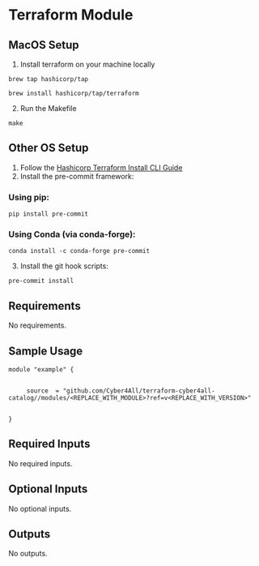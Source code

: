 # Terraform Module

## MacOS Setup

1. Install terraform on your machine locally

```console
brew tap hashicorp/tap

brew install hashicorp/tap/terraform
```

2. Run the Makefile

```console
make
```


## Other OS Setup

1. Follow the [Hashicorp Terraform Install CLI Guide](https://learn.hashicorp.com/tutorials/terraform/install-cli)
2. Install the pre-commit framework:

### Using pip:

```console
pip install pre-commit
```

### Using Conda (via conda-forge):
```console
conda install -c conda-forge pre-commit
```

3.  Install the git hook scripts:

```console
pre-commit install
```
<!-- BEGIN_TF_DOCS -->
## Requirements

No requirements.

## Sample Usage

```hcl
module "example" {


	 source  = "github.com/Cyber4All/terraform-cyber4all-catalog//modules/<REPLACE_WITH_MODULE>?ref=v<REPLACE_WITH_VERSION>"


}
```
## Required Inputs

No required inputs.

## Optional Inputs

No optional inputs.
## Outputs

No outputs.
<!-- END_TF_DOCS -->